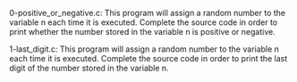 0-positive_or_negative.c: This program will assign a random number to the variable n each time it is executed. Complete the source code in order to print whether the number stored in the variable n is positive or negative.

1-last_digit.c: This program will assign a random number to the variable n each time it is executed. Complete the source code in order to print the last digit of the number stored in the variable n.

